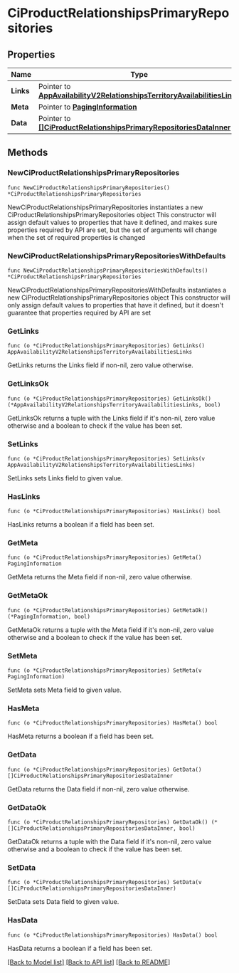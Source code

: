 # CiProductRelationshipsPrimaryRepositories

## Properties

Name | Type | Description | Notes
------------ | ------------- | ------------- | -------------
**Links** | Pointer to [**AppAvailabilityV2RelationshipsTerritoryAvailabilitiesLinks**](AppAvailabilityV2RelationshipsTerritoryAvailabilitiesLinks.md) |  | [optional] 
**Meta** | Pointer to [**PagingInformation**](PagingInformation.md) |  | [optional] 
**Data** | Pointer to [**[]CiProductRelationshipsPrimaryRepositoriesDataInner**](CiProductRelationshipsPrimaryRepositoriesDataInner.md) |  | [optional] 

## Methods

### NewCiProductRelationshipsPrimaryRepositories

`func NewCiProductRelationshipsPrimaryRepositories() *CiProductRelationshipsPrimaryRepositories`

NewCiProductRelationshipsPrimaryRepositories instantiates a new CiProductRelationshipsPrimaryRepositories object
This constructor will assign default values to properties that have it defined,
and makes sure properties required by API are set, but the set of arguments
will change when the set of required properties is changed

### NewCiProductRelationshipsPrimaryRepositoriesWithDefaults

`func NewCiProductRelationshipsPrimaryRepositoriesWithDefaults() *CiProductRelationshipsPrimaryRepositories`

NewCiProductRelationshipsPrimaryRepositoriesWithDefaults instantiates a new CiProductRelationshipsPrimaryRepositories object
This constructor will only assign default values to properties that have it defined,
but it doesn't guarantee that properties required by API are set

### GetLinks

`func (o *CiProductRelationshipsPrimaryRepositories) GetLinks() AppAvailabilityV2RelationshipsTerritoryAvailabilitiesLinks`

GetLinks returns the Links field if non-nil, zero value otherwise.

### GetLinksOk

`func (o *CiProductRelationshipsPrimaryRepositories) GetLinksOk() (*AppAvailabilityV2RelationshipsTerritoryAvailabilitiesLinks, bool)`

GetLinksOk returns a tuple with the Links field if it's non-nil, zero value otherwise
and a boolean to check if the value has been set.

### SetLinks

`func (o *CiProductRelationshipsPrimaryRepositories) SetLinks(v AppAvailabilityV2RelationshipsTerritoryAvailabilitiesLinks)`

SetLinks sets Links field to given value.

### HasLinks

`func (o *CiProductRelationshipsPrimaryRepositories) HasLinks() bool`

HasLinks returns a boolean if a field has been set.

### GetMeta

`func (o *CiProductRelationshipsPrimaryRepositories) GetMeta() PagingInformation`

GetMeta returns the Meta field if non-nil, zero value otherwise.

### GetMetaOk

`func (o *CiProductRelationshipsPrimaryRepositories) GetMetaOk() (*PagingInformation, bool)`

GetMetaOk returns a tuple with the Meta field if it's non-nil, zero value otherwise
and a boolean to check if the value has been set.

### SetMeta

`func (o *CiProductRelationshipsPrimaryRepositories) SetMeta(v PagingInformation)`

SetMeta sets Meta field to given value.

### HasMeta

`func (o *CiProductRelationshipsPrimaryRepositories) HasMeta() bool`

HasMeta returns a boolean if a field has been set.

### GetData

`func (o *CiProductRelationshipsPrimaryRepositories) GetData() []CiProductRelationshipsPrimaryRepositoriesDataInner`

GetData returns the Data field if non-nil, zero value otherwise.

### GetDataOk

`func (o *CiProductRelationshipsPrimaryRepositories) GetDataOk() (*[]CiProductRelationshipsPrimaryRepositoriesDataInner, bool)`

GetDataOk returns a tuple with the Data field if it's non-nil, zero value otherwise
and a boolean to check if the value has been set.

### SetData

`func (o *CiProductRelationshipsPrimaryRepositories) SetData(v []CiProductRelationshipsPrimaryRepositoriesDataInner)`

SetData sets Data field to given value.

### HasData

`func (o *CiProductRelationshipsPrimaryRepositories) HasData() bool`

HasData returns a boolean if a field has been set.


[[Back to Model list]](../README.md#documentation-for-models) [[Back to API list]](../README.md#documentation-for-api-endpoints) [[Back to README]](../README.md)


